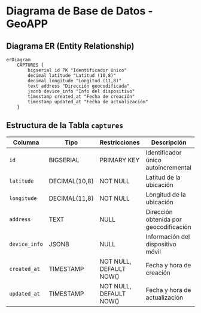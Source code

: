 # Diagrama de Base de Datos - GeoAPP

## Diagrama ER (Entity Relationship)

```mermaid
erDiagram
    CAPTURES {
        bigserial id PK "Identificador único"
        decimal latitude "Latitud (10,8)"
        decimal longitude "Longitud (11,8)" 
        text address "Dirección geocodificada"
        jsonb device_info "Info del dispositivo"
        timestamp created_at "Fecha de creación"
        timestamp updated_at "Fecha de actualización"
    }
```

## Estructura de la Tabla `captures`

| Columna | Tipo | Restricciones | Descripción |
|---------|------|---------------|-------------|
| `id` | BIGSERIAL | PRIMARY KEY | Identificador único autoincremental |
| `latitude` | DECIMAL(10,8) | NOT NULL | Latitud de la ubicación |
| `longitude` | DECIMAL(11,8) | NOT NULL | Longitud de la ubicación |
| `address` | TEXT | NULL | Dirección obtenida por geocodificación |
| `device_info` | JSONB | NULL | Información del dispositivo móvil |
| `created_at` | TIMESTAMP | NOT NULL, DEFAULT NOW() | Fecha y hora de creación |
| `updated_at` | TIMESTAMP | NOT NULL, DEFAULT NOW() | Fecha y hora de actualización |

